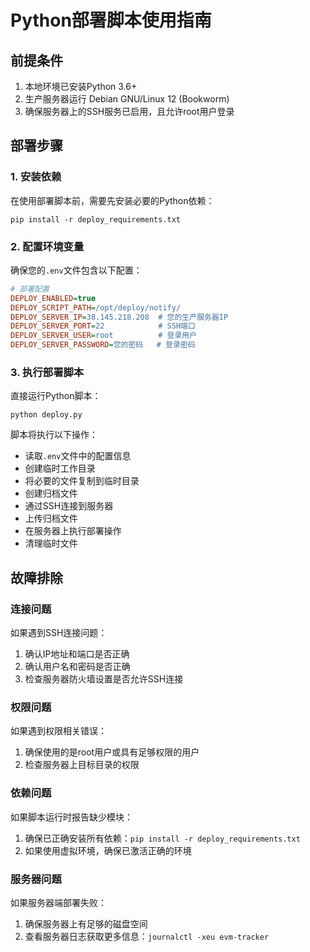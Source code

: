 # Python部署脚本使用指南

## 前提条件

1. 本地环境已安装Python 3.6+
2. 生产服务器运行 Debian GNU/Linux 12 (Bookworm)
3. 确保服务器上的SSH服务已启用，且允许root用户登录

## 部署步骤

### 1. 安装依赖

在使用部署脚本前，需要先安装必要的Python依赖：

```
pip install -r deploy_requirements.txt
```

### 2. 配置环境变量

确保您的`.env`文件包含以下配置：

```ini
# 部署配置
DEPLOY_ENABLED=true
DEPLOY_SCRIPT_PATH=/opt/deploy/notify/
DEPLOY_SERVER_IP=38.145.218.208  # 您的生产服务器IP
DEPLOY_SERVER_PORT=22            # SSH端口
DEPLOY_SERVER_USER=root          # 登录用户
DEPLOY_SERVER_PASSWORD=您的密码   # 登录密码
```

### 3. 执行部署脚本

直接运行Python脚本：

```
python deploy.py
```

脚本将执行以下操作：
- 读取`.env`文件中的配置信息
- 创建临时工作目录
- 将必要的文件复制到临时目录
- 创建归档文件
- 通过SSH连接到服务器
- 上传归档文件
- 在服务器上执行部署操作
- 清理临时文件

## 故障排除

### 连接问题

如果遇到SSH连接问题：

1. 确认IP地址和端口是否正确
2. 确认用户名和密码是否正确
3. 检查服务器防火墙设置是否允许SSH连接

### 权限问题

如果遇到权限相关错误：

1. 确保使用的是root用户或具有足够权限的用户
2. 检查服务器上目标目录的权限

### 依赖问题

如果脚本运行时报告缺少模块：

1. 确保已正确安装所有依赖：`pip install -r deploy_requirements.txt`
2. 如果使用虚拟环境，确保已激活正确的环境

### 服务器问题

如果服务器端部署失败：

1. 确保服务器上有足够的磁盘空间
2. 查看服务器日志获取更多信息：`journalctl -xeu evm-tracker`